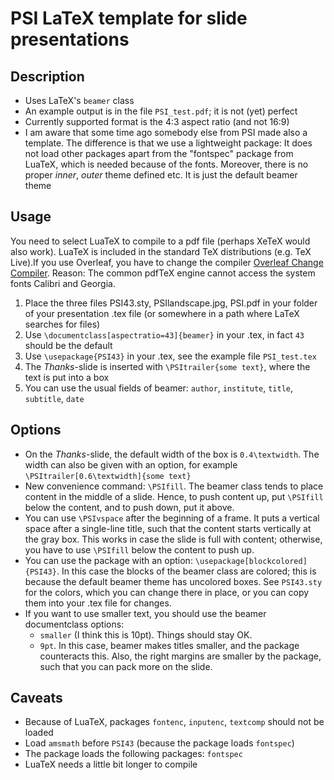 # PSI LaTeX template for slide presentations

## Description

- Uses LaTeX's `beamer` class
- An example output is in the file `PSI_test.pdf`; it is not (yet) perfect
- Currently supported format is the 4:3 aspect ratio (and not 16:9)
- I am aware that some time ago somebody else from PSI made also a template. The difference is that we use a lightweight package: It does not load other packages apart from the "fontspec" package from LuaTeX, which is needed because of the fonts. Moreover, there is no proper _inner_, _outer_ theme defined etc. It is just the default beamer theme

## Usage

You need to select LuaTeX to compile to a pdf file (perhaps XeTeX would also work). LuaTeX is included in the standard TeX distributions (e.g. TeX Live).If you use Overleaf, you have to change the compiler [Overleaf Change Compiler](https://www.overleaf.com/learn/how-to/Changing_compiler). Reason: The common pdfTeX engine cannot access the system fonts Calibri and Georgia.

1. Place the three files PSI43.sty, PSIlandscape.jpg, PSI.pdf in your folder of your presentation .tex file (or somewhere in a path where LaTeX searches for files)
2. Use `\documentclass[aspectratio=43]{beamer}`  in your .tex, in fact `43` should be the default
3. Use `\usepackage{PSI43}` in your .tex, see the example file `PSI_test.tex`
4. The _Thanks_-slide is inserted with `\PSItrailer{some text}`, where the text is put into a box
5. You can use the usual fields of beamer: `author`, `institute`, `title`, `subtitle`, `date` 


## Options

- On the _Thanks_-slide, the default width of the box is `0.4\textwidth`. The width can also be given with an option, for example `\PSItrailer[0.6\textwidth]{some text}`
- New convenience command: `\PSIfill`. The beamer class tends to place content in the middle of a slide. Hence, to push content up, put `\PSIfill` below the content, and to push down, put it above. 
- You can use `\PSIvspace` after the beginning of a frame. It puts a vertical space after a single-line title, such that the content starts vertically at the gray box. This works in case the slide is full with content; otherwise, you have to use `\PSIfill` below the content to push up.
- You can use the package with an option: `\usepackage[blockcolored]{PSI43}`. In this case the blocks of the beamer class are colored; this is because the default beamer theme has uncolored boxes. See `PSI43.sty` for the colors, which you can change there in place, or you can copy them into your .tex file for changes.
- If you want to use smaller text, you should use the beamer documentclass options:
  - `smaller` (I think this is 10pt). Things should stay OK.
  - `9pt`. In this case, beamer makes titles smaller, and the package counteracts this. Also, the right margins are smaller by the package, such that you can pack more on the slide. 

## Caveats

- Because of LuaTeX, packages `fontenc`, `inputenc`, `textcomp` should not be loaded
- Load `amsmath` before `PSI43` (because the package loads `fontspec`)
- The package loads the following packages: `fontspec`
- LuaTeX needs a little bit longer to compile
